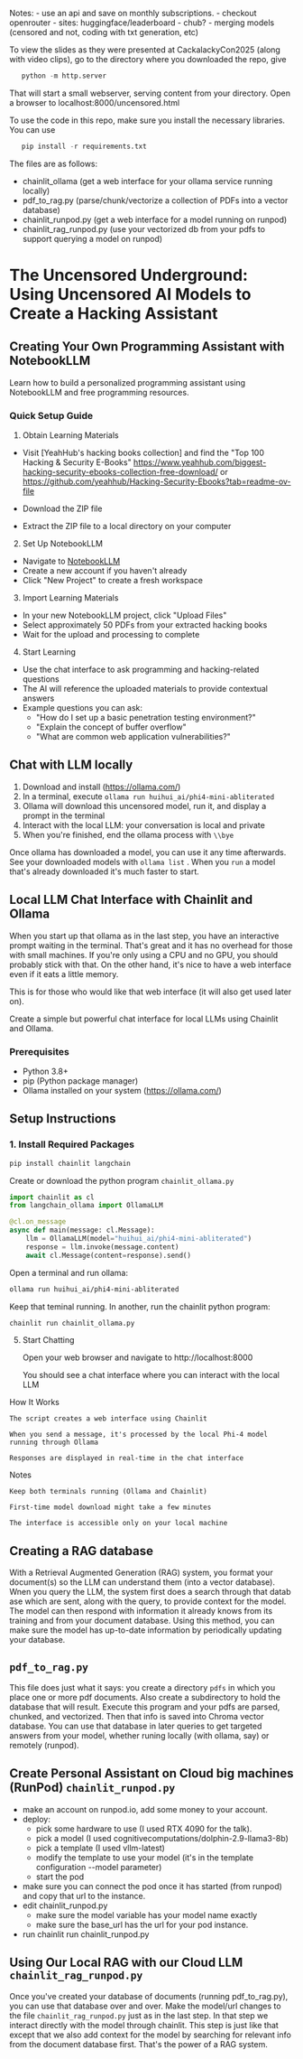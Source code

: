 Notes:
    - use an api and save on monthly subscriptions.
    - checkout openrouter
    - sites: huggingface/leaderboard
    - chub?
    - merging models (censored and not, coding with txt generation, etc)

To view the slides as they were presented at CackalackyCon2025 (along with video clips),
go to the directory where you downloaded the repo, give
```python
   python -m http.server
```
That will start a small webserver, serving content from your directory. Open a browser to
localhost:8000/uncensored.html


To use the code in this repo, make sure you install the necessary libraries.
You can use 
```python
   pip install -r requirements.txt
```
The files are as follows:
   - chainlit_ollama (get a web interface for your ollama service running locally)
   - pdf_to_rag.py (parse/chunk/vectorize a collection of PDFs into a vector database)
   - chainlit_runpod.py (get a web interface for a model running on runpod)
   - chainlit_rag_runpod.py (use your vectorized db from your pdfs to support querying a model on runpod)

# The Uncensored Underground: Using Uncensored AI Models to Create a Hacking Assistant

## Creating Your Own Programming Assistant with NotebookLLM

Learn how to build a personalized programming assistant using NotebookLLM and free programming resources.

### Quick Setup Guide

1. Obtain Learning Materials
- Visit [YeahHub's hacking books collection] and find the "Top 100 Hacking & Security E-Books"
    https://www.yeahhub.com/biggest-hacking-security-ebooks-collection-free-download/
    or
    https://github.com/yeahhub/Hacking-Security-Ebooks?tab=readme-ov-file
  
- Download the ZIP file
- Extract the ZIP file to a local directory on your computer

2. Set Up NotebookLLM
- Navigate to [NotebookLLM](https://notebookllm.com)
- Create a new account if you haven't already
- Click "New Project" to create a fresh workspace

3. Import Learning Materials
- In your new NotebookLLM project, click "Upload Files"
- Select approximately 50 PDFs from your extracted hacking books
- Wait for the upload and processing to complete

4. Start Learning
- Use the chat interface to ask programming and hacking-related questions
- The AI will reference the uploaded materials to provide contextual answers
- Example questions you can ask:
  - "How do I set up a basic penetration testing environment?"
  - "Explain the concept of buffer overflow"
  - "What are common web application vulnerabilities?"


## Chat with LLM locally

1. Download and install (https://ollama.com/)
2. In a terminal, execute ``ollama run huihui_ai/phi4-mini-abliterated``
3. Ollama will download this uncensored model, run it, and display a prompt in the terminal
4. Interact with the local LLM: your conversation is local and private
5. When you're finished, end the ollama process with ``\\bye``

Once ollama has downloaded a model, you can use it any time afterwards.
See your downloaded models with ``ollama list`` . When you ``run`` a model
that's already downloaded it's much faster to start.

## Local LLM Chat Interface with Chainlit and Ollama

When you start up that ollama as in the last step, you have an interactive prompt
waiting in the terminal. That's great and it has no overhead for those with small
machines. If you're only using a CPU and no GPU, you should probably stick with that.
On the other hand, it's nice to have a web interface even if it eats a little memory.

This is for those who would like that web interface (it will also get used later on).

Create a simple but powerful chat interface for local LLMs using Chainlit and Ollama.

### Prerequisites
- Python 3.8+
- pip (Python package manager)
- Ollama installed on your system (https://ollama.com/)

## Setup Instructions

### 1. Install Required Packages
```bash
pip install chainlit langchain
```

Create or download the python program `chainlit_ollama.py`
```python
import chainlit as cl
from langchain_ollama import OllamaLLM

@cl.on_message
async def main(message: cl.Message):
    llm = OllamaLLM(model="huihui_ai/phi4-mini-abliterated")
    response = llm.invoke(message.content)
    await cl.Message(content=response).send()
```
Open a terminal and run ollama:
```bash
ollama run huihui_ai/phi4-mini-abliterated
```

Keep that teminal running. 
In another, run the chainlit python program:

```bash
chainlit run chainlit_ollama.py
```

5. Start Chatting
   
    Open your web browser and navigate to http://localhost:8000

    You should see a chat interface where you can interact with the local LLM

How It Works

    The script creates a web interface using Chainlit

    When you send a message, it's processed by the local Phi-4 model running through Ollama

    Responses are displayed in real-time in the chat interface


Notes

    Keep both terminals running (Ollama and Chainlit)

    First-time model download might take a few minutes

    The interface is accessible only on your local machine


## Creating a RAG database 

With a Retrieval Augmented Generation (RAG) system,
you format your document(s) so the LLM can understand them (into a vector database).
Wnen you query the LLM, the system first does a search through that datab ase 
which are sent, along with the query, to provide context for the model.
The model can then respond with information it already knows from its training and
from your document database. Using this method, you can make sure the model has
up-to-date information by periodically updating your database.


## ``pdf_to_rag.py``
This file does just what it says: you create a directory ``pdfs`` in which you place one or more
pdf documents. Also create a subdirectory to hold the database that will result. Execute this program and your pdfs are parsed, chunked, and vectorized. Then that info is saved into Chroma vector
database. You can use that database in later queries to get targeted answers from your model, whether
runing locally (with ollama, say) or remotely (runpod).

## Create Personal Assistant on Cloud big machines (RunPod) ``chainlit_runpod.py``

- make an account on runpod.io, add some money to your account.
- deploy:
  + pick some hardware to use (I used RTX 4090 for the talk).
  + pick a model (I used cognitivecomputations/dolphin-2.9-llama3-8b)
  + pick a template (I used vllm-latest)
  + modify the template to use your model (it's in the template configuration --model parameter)
  + start the pod
- make sure you can connect the pod once it has started (from runpod) and copy that url to the instance.
- edit chainlit_runpod.py
  + make sure the model variable has your model name exactly
  + make sure the base_url has the url for your pod instance.
- run chainlit run chainlit_runpod.py



## Using Our Local RAG with our Cloud LLM ``chainlit_rag_runpod.py``

Once you've created your database of documents (running pdf_to_rag.py), you
can use that database over and over. Make the model/url changes to the file
``chainlit_rag_runpod.py`` just as in the last step. In that step we interact
directly with the model through chainlit. This step is just like that except that
we also add context for the model by searching for relevant info from the document
database first. That's the power of a RAG system.



